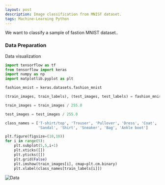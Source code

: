 ```yaml
---
layout: post
description: Image classification from MNIST dataset.
tags: Machine-Learning Python
---
```


We want to classify a sample of fastion MNIST dataset..

### Data Preparation

Data visualization

```python
import tensorflow as tf
from tensorflow import keras
import numpy as np
import matplotlib.pyplot as plt

fashion_mnist = keras.datasets.fashion_mnist

(train_images, train_labels), (test_images, test_labels) = fashion_mnist.load_data()

train_images = train_images / 255.0

test_images = test_images / 255.0

class_names = ['T-shirt/top', 'Trouser', 'Pullover', 'Dress', 'Coat', 
               'Sandal', 'Shirt', 'Sneaker', 'Bag', 'Ankle boot']

plt.figure(figsize=(10,10))
for i in range(5):
    plt.subplot(5,5,i+1)
    plt.xticks([])
    plt.yticks([])
    plt.grid(False)
    plt.imshow(train_images[i], cmap=plt.cm.binary)
    plt.xlabel(class_names[train_labels[i]])
```
![Data](https://mtungle.github.io/images/Neural-Networks-Example/data.png)


